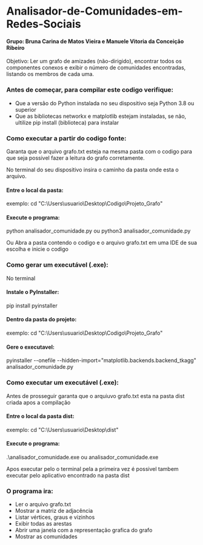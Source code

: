 # Analisador-de-Comunidades-em-Redes-Sociais
#### Grupo: Bruna Carina de Matos Vieira e Manuele Vitoria da Conceição Ribeiro
 Objetivo: Ler um grafo de amizades (não-dirigido), encontrar todos os componentes conexos e exibir o número de comunidades encontradas, listando os membros de cada uma.


### Antes de começar, para compilar este codigo verifique:

- Que a versão do Python instalada no seu dispositivo seja Python 3.8 ou superior
- Que as bibliotecas networkx e matplotlib estejam instaladas, se não, ultilize pip install (biblioteca) para instalar

### Como executar a partir do codigo fonte: 
Garanta que o arquivo grafo.txt esteja na mesma pasta com o codigo para que seja possivel fazer a leitura do grafo corretamente.

No terminal do seu dispositivo insira o caminho da pasta onde esta o arquivo.

#### Entre o local da pasta: 
exemplo: cd "C:\Users\usuario\Desktop\Codigo\Projeto_Grafo"

#### Execute o programa:
python analisador_comunidade.py ou python3 analisador_comunidade.py

Ou
Abra a pasta contendo o codigo e o arquivo grafo.txt em uma IDE de sua escolha e inicie o codigo

### Como gerar um executável (.exe):
No terminal
#### Instale o PyInstaller:
pip install pyinstaller

#### Dentro da pasta do projeto:
exemplo: cd "C:\Users\usuario\Desktop\Codigo\Projeto_Grafo"

#### Gere o executavel:
pyinstaller --onefile --hidden-import="matplotlib.backends.backend_tkagg" analisador_comunidade.py

### Como executar um executável (.exe): 
Antes de prosseguir garanta que o arquiuvo grafo.txt esta na pasta dist criada apos a compilação

#### Entre o local da pasta dist: 
exemplo: cd "C:\Users\usuario\Desktop\dist"

#### Execute o programa:
.\analisador_comunidade.exe ou analisador_comunidade.exe

Apos executar pelo o terminal pela a primeira vez é possivel tambem executar pelo aplicativo encontrado na pasta dist

### O programa ira:

- Ler o arquivo grafo.txt
- Mostrar a matriz de adjacência
- Listar vértices, graus e vizinhos
- Exibir todas as arestas
- Abrir uma janela com a representação grafica do grafo
- Mostrar as comunidades






